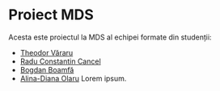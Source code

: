 Proiect MDS
===========

Acesta este proiectul la MDS al echipei formate din studenții:

* [Theodor Văraru](https://github.com/tvararu)
* [Radu Constantin Cancel](https://github.com/raducc)
* [Bogdan Boamfă](https://github.com/xbogdan)
* [Alina-Diana Olaru](https://github.com/ciuff)
Lorem ipsum.
